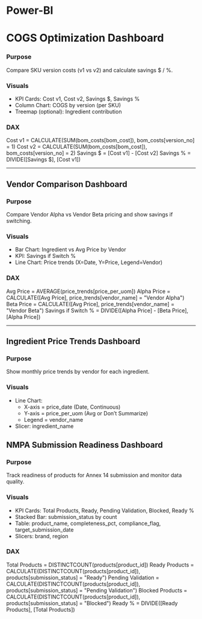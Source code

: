 # Power-BI

# COGS Optimization Dashboard

### Purpose
Compare SKU version costs (v1 vs v2) and calculate savings $ / %.

### Visuals
- KPI Cards: Cost v1, Cost v2, Savings $, Savings %
- Column Chart: COGS by version (per SKU)
- Treemap (optional): Ingredient contribution

### DAX
Cost v1 = CALCULATE(SUM(bom_costs[bom_cost]), bom_costs[version_no] = 1)
Cost v2 = CALCULATE(SUM(bom_costs[bom_cost]), bom_costs[version_no] = 2)
Savings $ = [Cost v1] - [Cost v2]
Savings % = DIVIDE([Savings $], [Cost v1])

---

## Vendor Comparison Dashboard

### Purpose
Compare Vendor Alpha vs Vendor Beta pricing and show savings if switching.

### Visuals
- Bar Chart: Ingredient vs Avg Price by Vendor
- KPI: Savings if Switch %
- Line Chart: Price trends (X=Date, Y=Price, Legend=Vendor)

### DAX
Avg Price = AVERAGE(price_trends[price_per_uom])
Alpha Price = CALCULATE([Avg Price], price_trends[vendor_name] = "Vendor Alpha")
Beta Price  = CALCULATE([Avg Price], price_trends[vendor_name] = "Vendor Beta")
Savings if Switch % = DIVIDE([Alpha Price] - [Beta Price], [Alpha Price])


---

## Ingredient Price Trends Dashboard

### Purpose
Show monthly price trends by vendor for each ingredient.

### Visuals
- Line Chart:
  - X-axis = price_date (Date, Continuous)
  - Y-axis = price_per_uom (Avg or Don’t Summarize)
  - Legend = vendor_name
- Slicer: ingredient_name

## NMPA Submission Readiness Dashboard

### Purpose
Track readiness of products for Annex 14 submission and monitor data quality.

### Visuals
- KPI Cards: Total Products, Ready, Pending Validation, Blocked, Ready %
- Stacked Bar: submission_status by count
- Table: product_name, completeness_pct, compliance_flag, target_submission_date
- Slicers: brand, region

### DAX
Total Products = DISTINCTCOUNT(products[product_id])
Ready Products = CALCULATE(DISTINCTCOUNT(products[product_id]), products[submission_status] = "Ready")
Pending Validation = CALCULATE(DISTINCTCOUNT(products[product_id]), products[submission_status] = "Pending Validation")
Blocked Products = CALCULATE(DISTINCTCOUNT(products[product_id]), products[submission_status] = "Blocked")
Ready % = DIVIDE([Ready Products], [Total Products])



